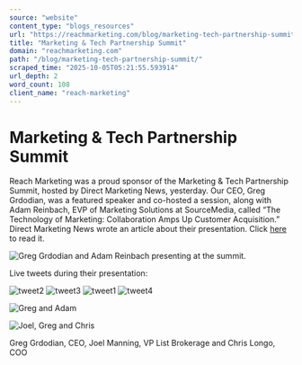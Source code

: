 ```yaml
---
source: "website"
content_type: "blogs_resources"
url: "https://reachmarketing.com/blog/marketing-tech-partnership-summit/"
title: "Marketing & Tech Partnership Summit"
domain: "reachmarketing.com"
path: "/blog/marketing-tech-partnership-summit/"
scraped_time: "2025-10-05T05:21:55.593914"
url_depth: 2
word_count: 108
client_name: "reach-marketing"
---
```


# Marketing & Tech Partnership Summit

Reach Marketing was a proud sponsor of the Marketing & Tech Partnership Summit, hosted by Direct Marketing News, yesterday. Our CEO, Greg Grdodian, was a featured speaker and co-hosted a session, along with Adam Reinbach, EVP of Marketing Solutions at SourceMedia, called “The Technology of Marketing: Collaboration Amps Up Customer Acquisition.” Direct Marketing News wrote an article about their presentation. Click [here](http://www.dmnews.com/collaboration-may-be-key-to-improving-customer-acquisition/article/331480/) to read it.

![Greg Grdodian and Adam Reinbach presenting at the summit.](https://reachmarketing.com/wp-content/uploads/2014/01/gregdmncf2.jpg)

Live tweets during their presentation:

![tweet2](https://reachmarketing.com/wp-content/uploads/2014/01/tweet2.jpg)
![tweet3](https://reachmarketing.com/wp-content/uploads/2014/01/tweet3.jpg)
![tweet1](https://reachmarketing.com/wp-content/uploads/2014/01/tweet11.jpg)
![tweet4](https://reachmarketing.com/wp-content/uploads/2014/01/tweet4.jpg)

![Greg and Adam](https://reachmarketing.com/wp-content/uploads/2014/01/gregadamf.jpg)

![Joel, Greg and Chris](https://reachmarketing.com/wp-content/uploads/2014/01/gjcf.jpg)

Greg Grdodian, CEO, Joel Manning, VP List Brokerage and Chris Longo, COO